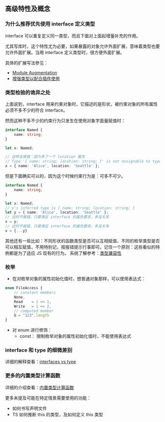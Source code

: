 ## 高级特性及概念

### 为什么推荐优先使用 interface 定义类型

interface 可以重复定义同一类型，而且下面对上面起增量补充的作用。

尤其写库时，这个特性尤为必要，如果暴露的对象允许外面扩展，意味着类型也要允许外面扩展。当用 interface 定义类型时，很方便外面扩展。

具体的扩展写法参见：

- [Module Augmentation](https://www.typescriptlang.org/docs/handbook/declaration-merging.html#module-augmentation)
- [增强类型以配合插件使用](https://cn.vuejs.org/v2/guide/typescript.html#%E5%A2%9E%E5%BC%BA%E7%B1%BB%E5%9E%8B%E4%BB%A5%E9%85%8D%E5%90%88%E6%8F%92%E4%BB%B6%E4%BD%BF%E7%94%A8)

### 类型检验的诡异之处

上面说到，interface 用来约束对象时，它描述的是形状，被约束对象的所有属性必须不多不少的符合 interface。

然而这种不多不少的约束行为只发生在使用对象字面量赋值时：

```ts
interface Named {
    name: string;
}

let x: Named;

// 这样会报错：因为多了一个 location 属性
// Type '{ name: string; location: string; }' is not assignable to type 'Named'.
x = { name: 'Alice', location: 'Seattle' };
```

但是下面确实可以的，因为这个时候约束行为是：可多不可少。

```ts
interface Named {
    name: string;
}

let x: Named;
// y's inferred type is { name: string; location: string; }
let y = { name: 'Alice', location: 'Seattle' };
// 这时不报错，只要满足 interface 的属性要求，多没关系
x = y;
// 这时不报错，只要满足 interface 的属性要求，多没关系
x = {...y}
```

其他还有一些比如：不同形状的函数类型是否可以互相赋值、不同的枚举类型是否可以相互赋值，不用特别记，按报错提示行事即可。记住一个原则：这些看似的特例都是为了适应 JS 现有的行为。
系统了解参考：[类型兼容性](https://zhongsp.gitbooks.io/typescript-handbook/content/doc/handbook/Type%20Compatibility.html)

### 枚举

- 在对枚举对象的属性初始化值时，想普通对象那样，可以使用表达式：

```ts
enum FileAccess {
    // constant members
    None,
    Read    = 1 << 1,
    Write   = 1 << 2,
    // computed member
    G = "123".length
}
```

- 对 enum 进行修饰：
  - const： 限制枚举对象的属性初始化值时，不能使用表达式

### interface 和 type 的细微差别

详细的解释查看：[interfaces vs type](https://www.typescriptlang.org/docs/handbook/advanced-types.html#interfaces-vs-type-aliases)

### 更多的内置类型计算函数

详细的介绍查看：[内置类型计算函数](https://zhongsp.gitbooks.io/typescript-handbook/content/doc/handbook/Utility%20Types.html)

更多未提及可能在特定情景需要使用的功能：

- 如何书写声明文件
- TS 如何推断 this 的类型，及如何定义 this 类型
